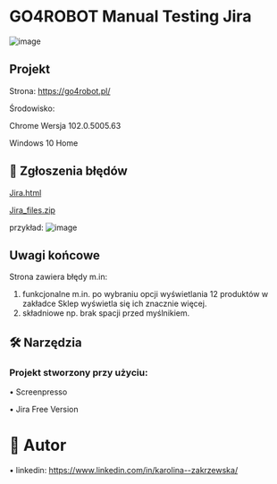 # GO4ROBOT Manual Testing Jira

![image](https://user-images.githubusercontent.com/92153501/171048715-58c007ff-209f-434a-9988-e1ca5db4a4de.png)


## Projekt
Strona: https://go4robot.pl/

Środowisko:

Chrome Wersja 102.0.5005.63

Windows 10 Home

## 📓 Zgłoszenia błędów
[Jira.html ](https://github.com/KarolinaZakrzewska/GO4ROBOT/blob/3805331b4495b798e2994e48870169e7b8f8b724/Jira.html)


[Jira_files.zip](https://github.com/KarolinaZakrzewska/GO4ROBOT/blob/3805331b4495b798e2994e48870169e7b8f8b724/Jira_files.zip)

przykład:
![image](https://user-images.githubusercontent.com/92153501/171050270-062c394a-43b7-4d42-b950-07252b971139.png)


## Uwagi końcowe
Strona zawiera błędy m.in:
1.	funkcjonalne m.in. po wybraniu opcji wyświetlania 12 produktów w zakładce Sklep wyświetla się ich znacznie więcej.
2.	składniowe np. brak spacji przed myślnikiem.



## 🛠 Narzędzia

### Projekt stworzony przy użyciu:

•	Screenpresso

•	Jira Free Version



# 💬 Autor

•	linkedin: https://www.linkedin.com/in/karolina--zakrzewska/

